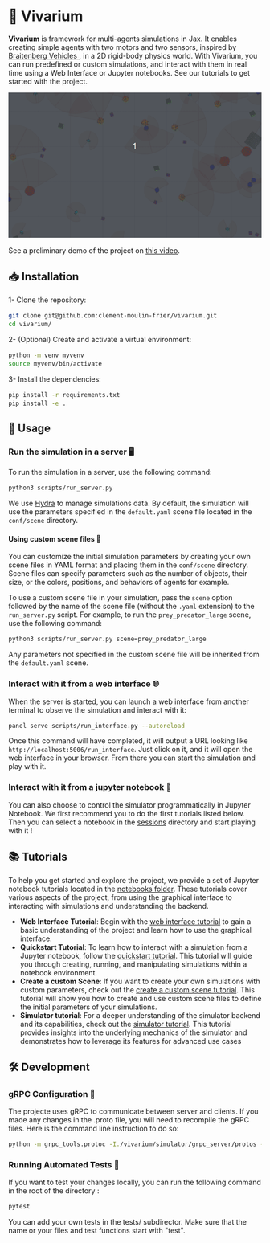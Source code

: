 # 🌱 Vivarium

**Vivarium** is framework for multi-agents simulations in Jax. It enables creating simple agents with two motors and two sensors, inspired by [Braitenberg Vehicles ](https://en.wikipedia.org/wiki/Braitenberg_vehicle), in a 2D rigid-body physics world. With Vivarium, you can run predefined or custom simulations, and interact with them in real time using a Web Interface or Jupyter notebooks. See our tutorials to get started with the project. 

![Vivarium demo](images/simulation.gif)

See a preliminary demo of the project on [this video](https://youtu.be/dnO-wo6Ns-8).

## 📥 Installation

1- Clone the repository:

```bash
git clone git@github.com:clement-moulin-frier/vivarium.git
cd vivarium/
```
2- (Optional) Create and activate a virtual environment:

```bash
python -m venv myvenv
source myvenv/bin/activate
```

3- Install the dependencies:

```bash
pip install -r requirements.txt
pip install -e . 
```

## 🚀 Usage

### Run the simulation in a server 🖥️

To run the simulation in a server, use the following command:

```bash
python3 scripts/run_server.py
```

We use [Hydra](https://hydra.cc/docs/intro/) to manage simulations data. By default, the simulation will use the parameters specified in the `default.yaml` scene file located in the `conf/scene` directory.

#### Using custom scene files 🌄

You can customize the initial simulation parameters by creating your own scene files in YAML format and placing them in the `conf/scene` directory. Scene files can specify parameters such as the number of objects, their size, or the colors, positions, and behaviors of agents for example.

To use a custom scene file in your simulation, pass the `scene` option followed by the name of the scene file (without the `.yaml` extension) to the `run_server.py` script. For example, to run the `prey_predator_large` scene, use the following command:

```bash
python3 scripts/run_server.py scene=prey_predator_large
```

Any parameters not specified in the custom scene file will be inherited from the `default.yaml` scene.

### Interact with it from a web interface 🌐

When the server is started, you can launch a web interface from another terminal to observe the simulation and interact with it:

```bash
panel serve scripts/run_interface.py --autoreload
```

Once this command will have completed, it will output a URL looking like `http://localhost:5006/run_interface`. Just click on it, and it will open the web interface in your browser. From there you can start the simulation and play with it.


### Interact with it from a jupyter notebook 📓

You can also choose to control the simulator programmatically in Jupyter Notebook. We first recommend you to do the first tutorials listed below. Then you can select a notebook in the [sessions](notebooks/sessions/) directory and start playing with it !


## 📚 Tutorials

To help you get started and explore the project, we provide a set of Jupyter notebook tutorials located in the [notebooks folder](notebooks/README.md). These tutorials cover various aspects of the project, from using the graphical interface to interacting with simulations and understanding the backend.

- **Web Interface Tutorial**: Begin with the [web interface tutorial](notebooks/tutorials/web_interface_tutorial.md) to gain a basic understanding of the project and learn how to use the graphical interface.
- **Quickstart Tutorial**: To learn how to interact with a simulation from a Jupyter notebook, follow the [quickstart tutorial](notebooks/tutorials/quickstart_tutorial.ipynb). This tutorial will guide you through creating, running, and manipulating simulations within a notebook environment.
- **Create a custom Scene**: If you want to create your own simulations with custom parameters, check out the [create a custom scene tutorial](notebooks/tutorials/create_custom_scene_tutorial.md). This tutorial will show you how to create and use custom scene files to define the initial parameters of your simulations. 
- **Simulator tutorial**: For a deeper understanding of the simulator backend and its capabilities, check out the [simulator tutorial](notebooks/tutorials/simulator_tutorial.ipynb). This tutorial provides insights into the underlying mechanics of the simulator and demonstrates how to leverage its features for advanced use cases

## 🛠 Development

### gRPC Configuration 🔄

The projecte uses gRPC to communicate between server and clients. If you made any changes in the .proto file, you will need to recompile the gRPC files. Here is the command line instruction to do so:


```bash
python -m grpc_tools.protoc -I./vivarium/simulator/grpc_server/protos --python_out=./vivarium/simulator/grpc_server/ --pyi_out=./vivarium/simulator/grpc_server/ --grpc_python_out=./vivarium/simulator/grpc_server/ ./vivarium/simulator/grpc_server/protos/simulator.proto
```

### Running Automated Tests 🧪 

If you want to test your changes locally, you can run the following command in the root of the directory :

```bash
pytest
```

You can add your own tests in the tests/ subdirector. Make sure that the name or your files and test functions start with "test".

